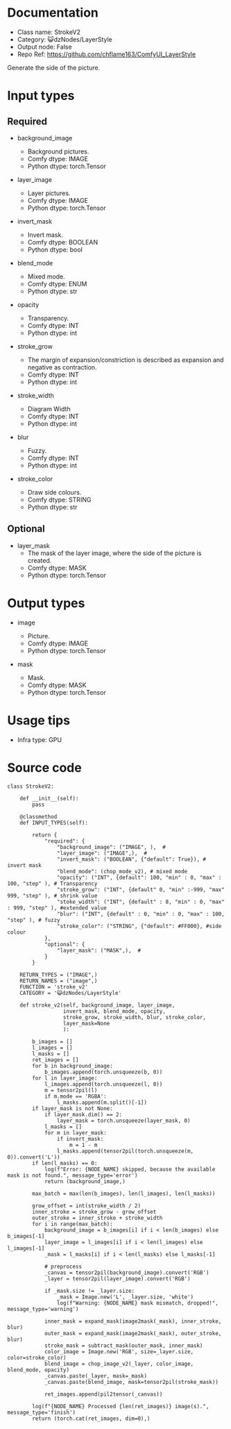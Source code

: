 # Documentation
- Class name: StrokeV2
- Category: 😺dzNodes/LayerStyle
- Output node: False
- Repo Ref: https://github.com/chflame163/ComfyUI_LayerStyle

Generate the side of the picture.

# Input types

## Required

- background_image
    - Background pictures.
    - Comfy dtype: IMAGE
    - Python dtype: torch.Tensor

- layer_image
    - Layer pictures.
    - Comfy dtype: IMAGE
    - Python dtype: torch.Tensor

- invert_mask
    - Invert mask.
    - Comfy dtype: BOOLEAN
    - Python dtype: bool

- blend_mode
    - Mixed mode.
    - Comfy dtype: ENUM
    - Python dtype: str

- opacity
    - Transparency.
    - Comfy dtype: INT
    - Python dtype: int

- stroke_grow
    - The margin of expansion/constriction is described as expansion and negative as contraction.
    - Comfy dtype: INT
    - Python dtype: int

- stroke_width
    - Diagram Width
    - Comfy dtype: INT
    - Python dtype: int

- blur
    - Fuzzy.
    - Comfy dtype: INT
    - Python dtype: int

- stroke_color
    - Draw side colours.
    - Comfy dtype: STRING
    - Python dtype: str

## Optional

- layer_mask
    - The mask of the layer image, where the side of the picture is created.
    - Comfy dtype: MASK
    - Python dtype: torch.Tensor

# Output types

- image
    - Picture.
    - Comfy dtype: IMAGE
    - Python dtype: torch.Tensor

- mask
    - Mask.
    - Comfy dtype: MASK
    - Python dtype: torch.Tensor

# Usage tips
- Infra type: GPU

# Source code
```
class StrokeV2:

    def __init__(self):
        pass

    @classmethod
    def INPUT_TYPES(self):

        return {
            "required": {
                "background_image": ("IMAGE", ),  #
                "layer_image": ("IMAGE",),  #
                "invert_mask": ("BOOLEAN", {"default": True}), # invert mask
                "blend_mode": (chop_mode_v2), # mixed mode
                "opacity": ("INT", {default": 100, "min" : 0, "max" : 100, "step" ), # Transparency
                "stroke_grow": ("INT", {default" 0, "min" :-999, "max" 999, "step" ), # shrink value
                "stoke_width": ("INT", {default" : 8, "min" : 0, "max" : 999, "step" ), #extended value
                "blur": ("INT", {default" : 0, "min" : 0, "max" : 100, "step" ), # fuzzy
                "stroke_color": ("STRING", {"default": #FF000}, #side colour
            },
            "optional": {
                "layer_mask": ("MASK",),  #
            }
        }

    RETURN_TYPES = ("IMAGE",)
    RETURN_NAMES = ("image",)
    FUNCTION = 'stroke_v2'
    CATEGORY = '😺dzNodes/LayerStyle'

    def stroke_v2(self, background_image, layer_image,
                  invert_mask, blend_mode, opacity,
                  stroke_grow, stroke_width, blur, stroke_color,
                  layer_mask=None
                  ):

        b_images = []
        l_images = []
        l_masks = []
        ret_images = []
        for b in background_image:
            b_images.append(torch.unsqueeze(b, 0))
        for l in layer_image:
            l_images.append(torch.unsqueeze(l, 0))
            m = tensor2pil(l)
            if m.mode == 'RGBA':
                l_masks.append(m.split()[-1])
        if layer_mask is not None:
            if layer_mask.dim() == 2:
                layer_mask = torch.unsqueeze(layer_mask, 0)
            l_masks = []
            for m in layer_mask:
                if invert_mask:
                    m = 1 - m
                l_masks.append(tensor2pil(torch.unsqueeze(m, 0)).convert('L'))
        if len(l_masks) == 0:
            log(f"Error: {NODE_NAME} skipped, because the available mask is not found.", message_type='error')
            return (background_image,)

        max_batch = max(len(b_images), len(l_images), len(l_masks))

        grow_offset = int(stroke_width / 2)
        inner_stroke = stroke_grow - grow_offset
        outer_stroke = inner_stroke + stroke_width
        for i in range(max_batch):
            background_image = b_images[i] if i < len(b_images) else b_images[-1]
            layer_image = l_images[i] if i < len(l_images) else l_images[-1]
            _mask = l_masks[i] if i < len(l_masks) else l_masks[-1]

            # preprocess
            _canvas = tensor2pil(background_image).convert('RGB')
            _layer = tensor2pil(layer_image).convert('RGB')

            if _mask.size != _layer.size:
                _mask = Image.new('L', _layer.size, 'white')
                log(f"Warning: {NODE_NAME} mask mismatch, dropped!", message_type='warning')

            inner_mask = expand_mask(image2mask(_mask), inner_stroke, blur)
            outer_mask = expand_mask(image2mask(_mask), outer_stroke, blur)
            stroke_mask = subtract_mask(outer_mask, inner_mask)
            color_image = Image.new('RGB', size=_layer.size, color=stroke_color)
            blend_image = chop_image_v2(_layer, color_image, blend_mode, opacity)
            _canvas.paste(_layer, mask=_mask)
            _canvas.paste(blend_image, mask=tensor2pil(stroke_mask))

            ret_images.append(pil2tensor(_canvas))

        log(f"{NODE_NAME} Processed {len(ret_images)} image(s).", message_type='finish')
        return (torch.cat(ret_images, dim=0),)
```